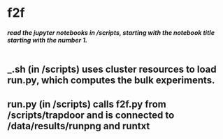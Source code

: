 # f2f

##### read the jupyter notebooks in  /scripts, starting with the notebook title starting with the number 1.<br><br>

## _.sh (in /scripts) uses cluster resources to load run.py, which computes the bulk experiments.
## run.py (in /scripts) calls f2f.py from /scripts/trapdoor and is connected to /data/results/runpng and runtxt

